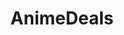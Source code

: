---
title: AnimeDeals
crosslinks:
- mangaswap
- fairytail
- visualnovels
- lootcratespoilers
- anime
---